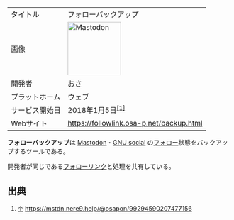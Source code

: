 <div>

|                |                                                                                                                                                                                                                                                                                                        |
|----------------|--------------------------------------------------------------------------------------------------------------------------------------------------------------------------------------------------------------------------------------------------------------------------------------------------------|
| タイトル       | フォローバックアップ                                                                                                                                                                                                                                                                                   |
| 画像           | [<img src="/images/thumb/0/00/Mastodon_logo.png/120px-Mastodon_logo.png" srcset="/images/thumb/0/00/Mastodon_logo.png/180px-Mastodon_logo.png 1.5x, /images/0/00/Mastodon_logo.png 2x" width="120" height="120" alt="Mastodon" />](/%E3%83%95%E3%82%A1%E3%82%A4%E3%83%AB:Mastodon_logo.png "Mastodon") |
| 開発者         | [おさ](/%E3%81%8A%E3%81%95 "おさ")                                                                                                                                                                                                                                                                     |
| プラットホーム | ウェブ                                                                                                                                                                                                                                                                                                 |
| サービス開始日 | 2018年1月5日<sup>[\[1\]](#cite_note-.E5.85.AC.E9.96.8B.E5.91.8A.E7.9F.A5-1)</sup>                                                                                                                                                                                                                      |
| Webサイト      | <a href="https://followlink.osa-p.net/backup.html" rel="nofollow">https://followlink.osa-p.net/backup.html</a>                                                                                                                                                                                         |

  

**フォローバックアップ**は [Mastodon](/Mastodon "Mastodon")・[GNU social](/GNU_social "GNU social") の[フォロー](/%E3%83%95%E3%82%A9%E3%83%AD%E3%83%BC "フォロー")状態をバックアップするツールである。

開発者が同じである[フォローリンク](/%E3%83%95%E3%82%A9%E3%83%AD%E3%83%BC%E3%83%AA%E3%83%B3%E3%82%AF "フォローリンク")と処理を共有している。

## 出典

<div>

1.  <span id="cite_note-.E5.85.AC.E9.96.8B.E5.91.8A.E7.9F.A5-1">[↑](#cite_ref-.E5.85.AC.E9.96.8B.E5.91.8A.E7.9F.A5_1-0) <a href="https://mstdn.nere9.help/@osapon/99294590207477156" rel="nofollow">https://mstdn.nere9.help/@osapon/99294590207477156</a></span>

</div>

</div>
